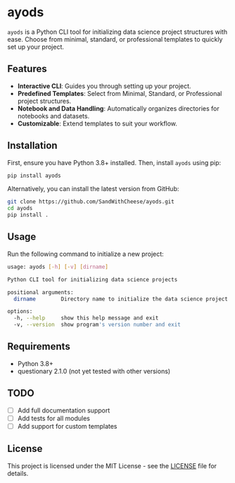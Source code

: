 # ayods

`ayods` is a Python CLI tool for initializing data science project structures with ease. Choose from minimal, standard, or professional templates to quickly set up your project.

## Features

- **Interactive CLI**: Guides you through setting up your project.
- **Predefined Templates**: Select from Minimal, Standard, or Professional project structures.
- **Notebook and Data Handling**: Automatically organizes directories for notebooks and datasets.
- **Customizable**: Extend templates to suit your workflow.

## Installation

First, ensure you have Python 3.8+ installed. Then, install `ayods` using pip:

```bash
pip install ayods
```

Alternatively, you can install the latest version from GitHub:

```bash
git clone https://github.com/SandWithCheese/ayods.git
cd ayods
pip install .
```

## Usage

Run the following command to initialize a new project:

```bash
usage: ayods [-h] [-v] [dirname]

Python CLI tool for initializing data science projects

positional arguments:
  dirname        Directory name to initialize the data science project

options:
  -h, --help     show this help message and exit
  -v, --version  show program's version number and exit
```

## Requirements

- Python 3.8+
- questionary 2.1.0 (not yet tested with other versions)

## TODO

- [ ] Add full documentation support
- [ ] Add tests for all modules
- [ ] Add support for custom templates

## License

This project is licensed under the MIT License - see the [LICENSE](LICENSE) file for details.
